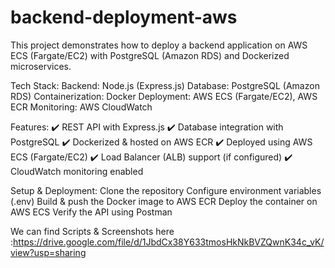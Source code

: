 # backend-deployment-aws
This project demonstrates how to deploy a backend application on AWS ECS (Fargate/EC2) with PostgreSQL (Amazon RDS) and Dockerized microservices.

Tech Stack:
Backend: Node.js (Express.js)
Database: PostgreSQL (Amazon RDS)
Containerization: Docker
Deployment: AWS ECS (Fargate/EC2), AWS ECR
Monitoring: AWS CloudWatch

Features:
✔️ REST API with Express.js
✔️ Database integration with PostgreSQL
✔️ Dockerized & hosted on AWS ECR
✔️ Deployed using AWS ECS (Fargate/EC2)
✔️ Load Balancer (ALB) support (if configured)
✔️ CloudWatch monitoring enabled

Setup & Deployment:
Clone the repository
Configure environment variables (.env)
Build & push the Docker image to AWS ECR
Deploy the container on AWS ECS
Verify the API using Postman

We can find Scripts & Screenshots here :https://drive.google.com/file/d/1JbdCx38Y633tmosHkNkBVZQwnK34c_vK/view?usp=sharing

